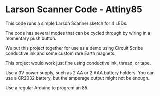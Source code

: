 # Larson Scanner Code - Attiny85

This code runs a simple Larson Scanner sketch for 4 LEDs.

The code has several modes that can be cycled through by wiring in a momentary push button.

We put this project together for use as a demo using Circuit Scribe conductive ink and some custom rare Earth magnets.

This project would work just fine using conductive ink, thread, or tape.  

Use a 3V power supply, such as 2 AA or 2 AAA battery holders. You can use a CR2032 battery, but the amperage output might not be enough.

Use a regular Arduino to program an 85.  
